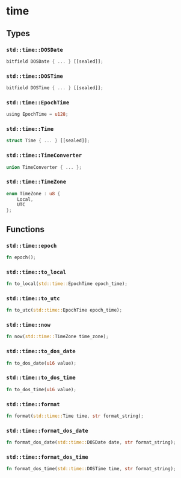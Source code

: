 # time


## Types

### `std::time::DOSDate`

```rust
bitfield DOSDate { ... } [[sealed]];
```
### `std::time::DOSTime`

```rust
bitfield DOSTime { ... } [[sealed]];
```
### `std::time::EpochTime`

```rust
using EpochTime = u128;
```
### `std::time::Time`

```rust
struct Time { ... } [[sealed]];
```
### `std::time::TimeConverter`

```rust
union TimeConverter { ... };
```
### `std::time::TimeZone`

```rust
enum TimeZone : u8 {
    Local,
    UTC
};
```


## Functions

### `std::time::epoch`


```rust
fn epoch();
```

### `std::time::to_local`


```rust
fn to_local(std::time::EpochTime epoch_time);
```

### `std::time::to_utc`


```rust
fn to_utc(std::time::EpochTime epoch_time);
```

### `std::time::now`


```rust
fn now(std::time::TimeZone time_zone);
```

### `std::time::to_dos_date`


```rust
fn to_dos_date(u16 value);
```

### `std::time::to_dos_time`


```rust
fn to_dos_time(u16 value);
```

### `std::time::format`


```rust
fn format(std::time::Time time, str format_string);
```

### `std::time::format_dos_date`


```rust
fn format_dos_date(std::time::DOSDate date, str format_string);
```

### `std::time::format_dos_time`


```rust
fn format_dos_time(std::time::DOSTime time, str format_string);
```

